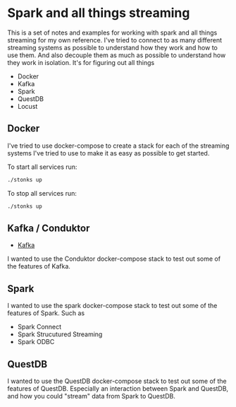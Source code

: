 # Spark and all things streaming
This is a set of notes and examples for working with spark and all things streaming for my own reference. I've tried to connect to as many different streaming systems as possible to understand how they work and how to use them. And also decouple them as much as possible to understand how they work in isolation.
It's for figuring out all things
- Docker
- Kafka
- Spark
- QuestDB
- Locust

## Docker 
I've tried to use docker-compose to create a stack for each of the streaming systems I've tried to use to make it as easy as possible to get started.

To start all services run:
```bash
./stonks up
```

To stop all services run:
```bash
./stonks up
```


## Kafka / Conduktor
- [Kafka](kafka-stack-docker-compose/README.md)

I wanted to use the Conduktor docker-compose stack to test out some of the features of Kafka.

## Spark
I wanted to use the spark docker-compose stack to test out some of the features of Spark. Such as
- Spark Connect
- Spark Strucutured Streaming 
- Spark ODBC

## QuestDB
I wanted to use the QuestDB docker-compose stack to test out some of the features of QuestDB. Especially an interaction between Spark and QuestDB, and how you could "stream" data from Spark to QuestDB.


